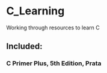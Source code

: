 # C_Learning
Working through resources to learn C

## Included: 


### C Primer Plus, 5th Edition, Prata
